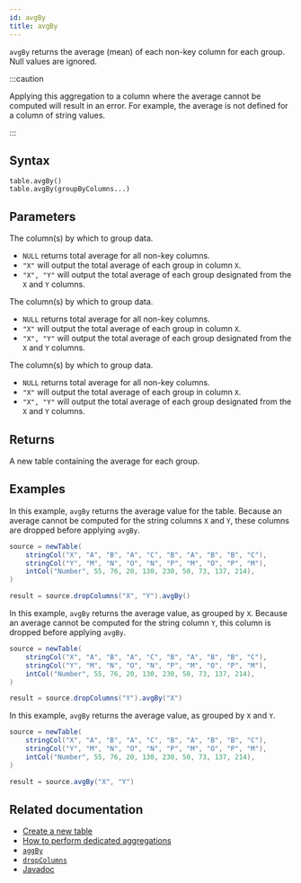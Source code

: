 ```yaml
---
id: avgBy
title: avgBy
---
```


`avgBy` returns the average (mean) of each non-key column for each group. Null values are ignored.

:::caution

Applying this aggregation to a column where the average cannot be computed will result in an error. For example, the average is not defined for a column of string values.

:::

## Syntax

```
table.avgBy()
table.avgBy(groupByColumns...)
```

## Parameters

<ParamTable>
<Param name="groupByColumns" type="String...">

The column(s) by which to group data.

- `NULL` returns total average for all non-key columns.
- `"X"` will output the total average of each group in column `X`.
- `"X", "Y"` will output the total average of each group designated from the `X` and `Y` columns.

</Param>
<Param name="groupByColumns" type="Collection<String>">

The column(s) by which to group data.

- `NULL` returns total average for all non-key columns.
- `"X"` will output the total average of each group in column `X`.
- `"X", "Y"` will output the total average of each group designated from the `X` and `Y` columns.

</Param>
<Param name="groupByColumns" type="ColumnName">

The column(s) by which to group data.

- `NULL` returns total average for all non-key columns.
- `"X"` will output the total average of each group in column `X`.
- `"X", "Y"` will output the total average of each group designated from the `X` and `Y` columns.

</Param>
</ParamTable>

## Returns

A new table containing the average for each group.

## Examples

In this example, `avgBy` returns the average value for the table. Because an average cannot be computed for the string columns `X` and `Y`, these columns are dropped before applying `avgBy`.

```groovy order=source,result
source = newTable(
    stringCol("X", "A", "B", "A", "C", "B", "A", "B", "B", "C"),
    stringCol("Y", "M", "N", "O", "N", "P", "M", "O", "P", "M"),
    intCol("Number", 55, 76, 20, 130, 230, 50, 73, 137, 214),
)

result = source.dropColumns("X", "Y").avgBy()
```

In this example, `avgBy` returns the average value, as grouped by `X`. Because an average cannot be computed for the string column `Y`, this column is dropped before applying `avgBy`.

```groovy order=source,result
source = newTable(
    stringCol("X", "A", "B", "A", "C", "B", "A", "B", "B", "C"),
    stringCol("Y", "M", "N", "O", "N", "P", "M", "O", "P", "M"),
    intCol("Number", 55, 76, 20, 130, 230, 50, 73, 137, 214),
)

result = source.dropColumns("Y").avgBy("X")
```

In this example, `avgBy` returns the average value, as grouped by `X` and `Y`.

```groovy order=source,result
source = newTable(
    stringCol("X", "A", "B", "A", "C", "B", "A", "B", "B", "C"),
    stringCol("Y", "M", "N", "O", "N", "P", "M", "O", "P", "M"),
    intCol("Number", 55, 76, 20, 130, 230, 50, 73, 137, 214),
)

result = source.avgBy("X", "Y")
```

## Related documentation

- [Create a new table](../../../how-to-guides/new-table.md)
- [How to perform dedicated aggregations](../../../how-to-guides/dedicated-aggregations.md)
- [`aggBy`](./aggBy.md)
- [`dropColumns`](../select/drop-columns.md)
- [Javadoc](<https://deephaven.io/core/javadoc/io/deephaven/engine/table/Table.html#avgBy(java.lang.String...)>)
